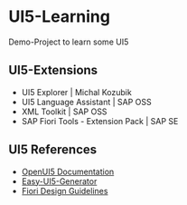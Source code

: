 # UI5-Learning

Demo-Project to learn some UI5

## UI5-Extensions

- UI5 Explorer | Michal Kozubik
- UI5 Language Assistant | SAP OSS
- XML Toolkit | SAP OSS
- SAP Fiori Tools - Extension Pack | SAP SE

## UI5 References
- [OpenUI5 Documentation](https://openui5.hana.ondemand.com/controls)
- [Easy-UI5-Generator](https://github.com/SAP/generator-easy-ui5)
- [Fiori Design Guidelines](https://experience.sap.com/fiori-design-web/)